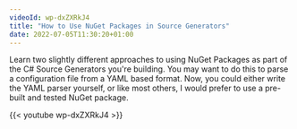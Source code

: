 ```yaml
---
videoId: wp-dxZXRkJ4
title: "How to Use NuGet Packages in Source Generators"
date: 2022-07-05T11:30:20+01:00
---
```


Learn two slightly different approaches to using NuGet Packages as part of the C# Source Generators you're building. You may want to do this to parse a configuration file from a YAML based format. Now, you could either write the YAML parser yourself, or like most others, I would prefer to use a pre-built and tested NuGet package.

<!--more-->

{{< youtube wp-dxZXRkJ4 >}}